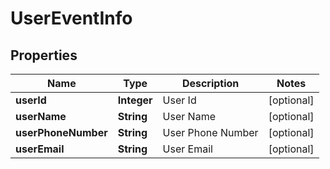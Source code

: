 
# UserEventInfo

## Properties
Name | Type | Description | Notes
------------ | ------------- | ------------- | -------------
**userId** | **Integer** | User Id |  [optional]
**userName** | **String** | User Name |  [optional]
**userPhoneNumber** | **String** | User Phone Number |  [optional]
**userEmail** | **String** | User Email |  [optional]



